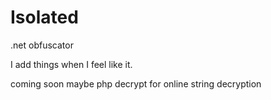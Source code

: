 # Isolated
.net obfuscator

I add things when I feel like it. 

coming soon maybe php decrypt for online string decryption
